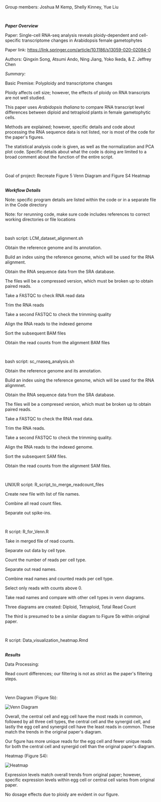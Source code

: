 Group members: Joshua M Kemp, Shelly Kinney, Yue Liu

&nbsp;  

***Paper Overview***

Paper: Single-cell RNA-seq analysis reveals ploidy-dependent and cell-specific transcriptome changes in Arabidopsis female gametophytes

Paper link: https://link.springer.com/article/10.1186/s13059-020-02094-0 

Authors: Qingxin Song, Atsumi Ando, Ning Jiang, Yoko Ikeda, & Z. Jeffrey Chen

*Summary:*

Basic Premise: Polyploidy and transcriptome changes

Ploidy affects cell size; however, the effects of ploidy on RNA transcripts are not well studied.

This paper uses *Arabidopsis thaliana* to compare RNA transcript level differences between diploid and tetraploid plants in female gametophytic cells.

Methods are explained; however, specific details and code about processing the RNA sequence data is not listed, nor is most of the code for the paper's figures.

The statistical analysis code is given, as well as the normalization and PCA plot code. 
Specific details about what the code is doing are limited to a broad comment about the function of the entire script.


&nbsp;

Goal of project: Recreate Figure 5 Venn Diagram and Figure S4 Heatmap

&nbsp;  
***Workflow Details***

Note: specific program details are listed within the code or in a separate file in the Code directory

Note: for rerunning code, make sure code includes references to correct working directories or file locations


&nbsp;

bash script: LCM_dataset_alignment.sh

Obtain the reference genome and its annotation.

Build an index using the reference genome, which will be used for the RNA alignment.

Obtain the RNA sequence data from the SRA database.

  The files will be a compressed version, which must be broken up to obtain paired reads.
  
Take a FASTQC to check RNA read data

Trim the RNA reads

Take a second FASTQC to check the trimming quality 

Align the RNA reads to the indexed genome

Sort the subsequent BAM files

Obtain the read counts from the alignment BAM files


&nbsp;

bash script: sc_rnaseq_analysis.sh

Obtain the reference genome and its annotation.

Build an index using the reference genome, which will be used for the RNA alignmnet.

Obtain the RNA sequence data from the SRA database.
  
  The files will be a compresed version, which must be broken up to obtain paired reads.

Take a FASTQC to check the RNA read data.

Trim the RNA reads.

Take a second FASTQC to check the trimming quality.

Align the RNA reads to the indexed genome.

Sort the subsequent SAM files.

Obtain the read counts from the alignment SAM files.


&nbsp;

UNIX/R script: R_script_to_merge_readcount_files

Create new file with list of file names.

Combine all read count files.

Separate out spike-ins.



&nbsp;

R script: R_for_Venn.R

Take in merged file of read counts.

Separate out data by cell type.

Count the number of reads per cell type.

Separate out read names.

Combine read names and counted reads per cell type.

Select only reads with counts above 0.

Take read names and compare with other cell types in venn diagrams.

Three diagrams are created: 
Diploid, 
Tetraploid,
Total Read Count

The third is presumed to be a similar diagram to Figure 5b within original paper.

&nbsp;

R script: Data_visualization_heatmap.Rmd




&nbsp;  
***Results***

Data Processing:

Read count differences; our filtering is not as strict as the paper's filtering steps.

&nbsp;

Venn Diagram (Figure 5b):

![Venn Diagram](https://github.com/0Yue0/BCB546_Spring2023_Final/blob/main/results/%23Final_venn_diagram.png)

Overall, the central cell and egg cell have the most reads in common, followed by all three cell types, the central cell and the synergid cell, and lastly the egg cell and synergid cell have the least reads in common. These match the trends in the original paper's diagram.

Our figure has more unique reads for the egg cell and fewer unique reads for both the central cell and synergid cell than the original paper's diagram.

Heatmap (Figure S4):

![Heatmap](https://github.com/0Yue0/BCB546_Spring2023_Final/blob/main/results/Figure_S4.png)

Expression levels match overall trends from original paper; however, specific expression levels within egg cell or central cell varies from original paper.

No dosage effects due to ploidy are evident in our figure.
